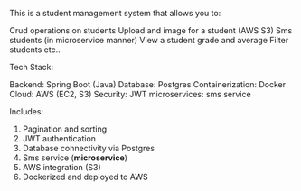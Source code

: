 This is a student management system that allows you to:

Crud operations on students
Upload and image for a student (AWS S3)
Sms students (in microservice manner)
View a student grade and average
Filter students
etc..

Tech Stack:

Backend: Spring Boot (Java)
Database: Postgres
Containerization: Docker
Cloud: AWS (EC2, S3)
Security: JWT
microservices: sms service

Includes:

1. Pagination and sorting
2. JWT authentication
3. Database connectivity via Postgres
4. Sms service (**microservice**)
5. AWS integration (S3)
6. Dockerized and  deployed to AWS
